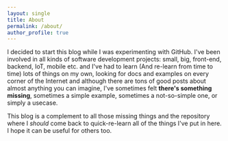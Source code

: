 ```yaml
---
layout: single
title: About
permalink: /about/
author_profile: true
---
```


I decided to start this blog while I was experimenting with GitHub. I've been involved in all kinds of software development projects: small, big, front-end, backend, IoT, mobile etc. and I've had to learn (And re-learn from time to time) lots of things on my own, looking for docs and examples on every corner of the Internet and although there are tons of good posts about almost anything you can imagine, I've sometimes felt **there's something missing**, sometimes a simple example, sometimes a not-so-simple one, or simply a usecase.

This blog is a complement to all those missing things and the repository where I *should* come back to quick-re-learn all of the things I've put in here. I hope it can be useful for others too.
